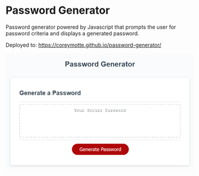 # Password Generator

Password generator powered by Javascript that prompts the user for password criteria and displays a generated password.

Deployed to: https://coreymotte.github.io/password-generator/

![](/assets/images/screenshot.png)